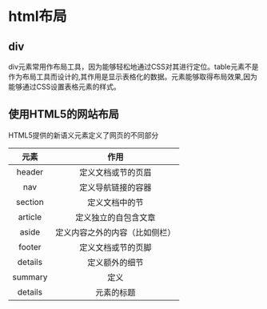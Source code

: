 # html布局

## div

div元素常用作布局工具，因为能够轻松地通过CSS对其进行定位。table元素不是作为布局工具而设计的,其作用是显示表格化的数据。元素能够取得布局效果,因为能够通过CSS设置表格元素的样式。

## 使用HTML5的网站布局

HTML5提供的新语义元素定义了网页的不同部分<br>

  元素    |       作用
:-----: | :-------------:
header  |    定义文档或节的页眉
  nav   |    定义导航链接的容器
section |     定义文档中的节
article |   定义独立的自包含文章
 aside  | 定义内容之外的内容（比如侧栏）
footer  |    定义文档或节的页脚
details |     定义额外的细节
summary |       定义
details |      元素的标题
